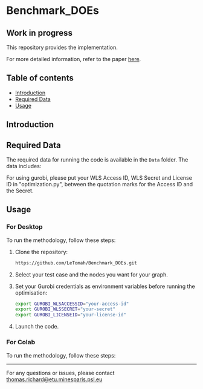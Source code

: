 # Benchmark_DOEs
## Work in progress

This repository provides the implementation.

For more detailed information, refer to the paper [here](https://).

## Table of contents
- [Introduction](#introduction)
- [Required Data](#required-data)
- [Usage](#usage)

## Introduction


## Required Data
The required data for running the code is available in the `Data` folder. The data includes:

For using gurobi, please put your WLS Access ID, WLS Secret and License ID in "optimization.py", between the quotation marks for the Access ID and the Secret.
## Usage
### For Desktop
To run the methodology, follow these steps:

1. Clone the repository:
   ```bash
   https://github.com/LeTomah/Benchmark_DOEs.git

2. Select your test case and the nodes you want for your graph.

3. Set your Gurobi credentials as environment variables before running
   the optimisation:

   ```bash
   export GUROBI_WLSACCESSID="your-access-id"
   export GUROBI_WLSSECRET="your-secret"
   export GUROBI_LICENSEID="your-license-id"
   ```

4. Launch the code.
### For Colab
To run the methodology, follow these steps:

***

For any questions or issues, please contact thomas.richard@etu.minesparis.psl.eu
